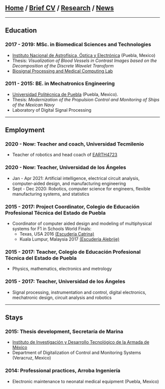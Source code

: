 
## [Home](/index) / [Brief CV](/brief_cv) / [Research](/research) / [News](/news)
___


## Education

### 2017 - 2019:  MSc. in Biomedical Sciences and Technologies
   *  [Instituto Nacional de Astrofísica, Óptica y Electrónica](https://www.inaoep.mx) (Puebla, Mexico)
   * Thesis: *Visualization of Blood Vessels in Contrast Images based on the Decomposition of the Discrete Wavelet Transform*
   * [Biosignal Processing and Medical Computing Lab](https://ccc.inaoep.mx/~bio/)



### 2011 - 2015:   BE. in Mechatronics Engineering
   * [Universidad Politécnica de Puebla](http://www.uppuebla.edu.mx/joomla1/) (Puebla, Mexico).
   * Thesis: *Modernization of the Propulsion Control and Monitoring of Ships of the Mexican Navy*
   * Laboratory of  Digital Signal Processing


___


## Employment

### 2020 - Now: Teacher and coach,  Universidad Tecmilenio
  * Teacher of robotics and head coach of [EARTH4723](https://www.instagram.com/earth4723oficial)

### 2020 - Now: Teacher, Universidad de los Ángeles
  * Jan - Apr 2021: Artificial intelligence, electrical circuit analysis, computer-aided design, and manufacturing engineering
  * Sept - Dec 2020: Robotics, computer science for engineers, flexible manufacturing systems, and statistics 

### 2015 - 2017: Project Coordinator,  Colegio de Educación Profesional Técnica del Estado de Puebla
  *  Coordinator of computer aided design and modeling of multiphysical systems for F1 in Schools World Finals:
     *  Texas, USA 2016 [(Escudería Catrina)](https://www.facebook.com/EscuderiaCatrina35)
     *  Kuala Lumpur, Malaysia 2017 [(Escudería Alebrije)](https://www.facebook.com/alebrijeracing.16)

### 2015 - 2017: Teacher,  Colegio de Educación Profesional Técnica del Estado de Puebla

  * Physics, mathematics, electronics and metrology 

### 2015 - 2017: Teacher, Universidad de los Ángeles
  * Signal processing, instrumentation and control, digital electronics, mechatronic design, circuit analysis and robotics

___

## Stays
### 2015:  Thesis development, Secretaría de Marina

* [Instituto de Investigación y Desarrollo Tecnológico de la Armada de México](http://www.google.com/url?q=http%3A%2F%2Fwww.semar.gob.mx%2FINIDETAM%2Findex.html&sa=D&sntz=1&usg=AFQjCNEb_O6uYFmlG4_ZFhbfzh-IybM0WQ)
* Department of Digitalization of Control and Monitoring Systems (Veracruz, Mexico)

### 2014:  Professional practices, Arroba Ingeniería
  * Electronic maintenance to neonatal medical equipment (Puebla, Mexico)